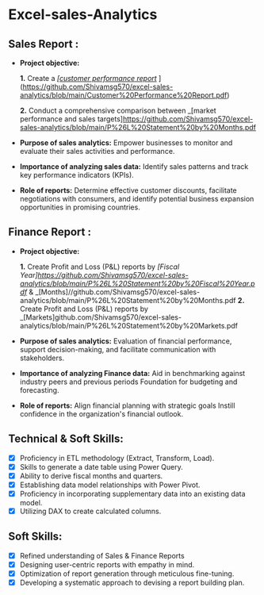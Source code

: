 # Excel-sales-Analytics

## Sales Report :


- **Project objective:** 

    **1.** Create a _[[customer performance report](https://github.com/KirandeepMarala/Excel-Sales_Analysis/blob/main/Customer%20Performance%20Report.pdf)_ ](https://github.com/Shivamsg570/excel-sales-analytics/blob/main/Customer%20Performance%20Report.pdf)

    **2.** Conduct a comprehensive comparison between _[market performance and sales targets]https://github.com/Shivamsg570/excel-sales-analytics/blob/main/P%26L%20Statement%20by%20Months.pdf

- **Purpose of sales analytics:** Empower businesses to monitor and evaluate their sales activities and performance.

- **Importance of analyzing sales data:** Identify sales patterns and track key performance indicators (KPIs).

- **Role of reports:** Determine effective customer discounts, facilitate negotiations with consumers, and identify potential business expansion opportunities in promising countries.


## Finance Report :

- **Project objective:** 

    **1.** Create Profit and Loss (P&L) reports by _[Fiscal Year]https://github.com/Shivamsg570/excel-sales-analytics/blob/main/P%26L%20Statement%20by%20Fiscal%20Year.pdf_ & _[Months]//github.com/Shivamsg570/excel-sales-analytics/blob/main/P%26L%20Statement%20by%20Months.pdf
   **2.** Create Profit and Loss (P&L) reports by _[Markets]github.com/Shivamsg570/excel-sales-analytics/blob/main/P%26L%20Statement%20by%20Markets.pdf
- **Purpose of sales analytics:** Evaluation of financial performance, support decision-making, and facilitate communication with stakeholders.

- **Importance of analyzing Finance data:** Aid in benchmarking against industry peers and previous periods Foundation for budgeting and forecasting.

- **Role of reports:** Align financial planning with strategic goals Instill confidence in the organization's financial outlook.


## Technical & Soft Skills:
- [x]	Proficiency in ETL methodology (Extract, Transform, Load).
- [x]	Skills to generate a date table using Power Query.
- [x]	Ability to derive fiscal months and quarters.
- [x]	Establishing data model relationships with Power Pivot.
- [x]	Proficiency in incorporating supplementary data into an existing data model.
- [x]	Utilizing DAX to create calculated columns.

## Soft Skills:
- [x]	Refined understanding of Sales & Finance Reports
- [x]	Designing user-centric reports with empathy in mind.
- [x]	Optimization of report generation through meticulous fine-tuning.
- [x]	Developing a systematic approach to devising a report building plan.

